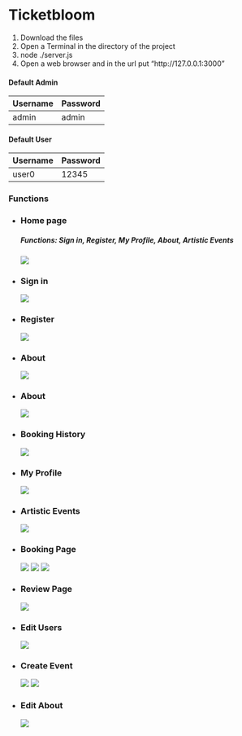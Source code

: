 # Ticketbloom

<ol>
  <li>Download the files</li>
  <li>Open a Terminal in the directory of the project</li>
  <li>node ./server.js</li>
  <li>Open a web browser and in the url put “http://127.0.0.1:3000”</li>
</ol>
  
<h4>Default Admin</h4>
  
| Username  | Password |
| ------ | -------|
| admin  | admin |

<h4>Default User</h4>
  
| Username  | Password |
| ------ | -------|
| user0  | 12345 |
<h3> Functions</h3>
<ul>
  <li>
     <h3>Home page</h3>
      <h5>Functions: Sign in, Register, My Profile, About, Artistic Events</h5>
      <img src='Screenshots/Home.jpg'></img>
  </li>
  <li>
     <h3>Sign in</h3>
      <img src='Screenshots/Login.jpg'></img>
  </li>
  <li>
     <h3>Register</h3>
      <img src='Screenshots/Register.jpg'></img>
  </li>
  
  <li>
     <h3>About</h3>
      <img src='Screenshots/About.jpg'></img>
  </li>
  <li>
     <h3>About</h3>
      <img src='Screenshots/About.jpg'></img>
  </li>
  <li>
     <h3>Booking History</h3>
      <img src='Screenshots/Booking History.jpg'></img>
  </li>
  <li>
     <h3>My Profile</h3>
      <img src='Screenshots/User Profile.jpg'></img>
  </li>
  <li>
     <h3>Artistic Events</h3>
      <img src='Screenshots/Artistic Events.jpg'></img>
  </li>
  <li>
     <h3>Booking Page</h3>
      <img src='Screenshots/Booking Page 1.jpg'></img>
      <img src='Screenshots/Booking Page 2.jpg'></img>
      <img src='Screenshots/Booking Page 3.jpg'></img>
  </li>
  <li>
     <h3>Review Page</h3>
      <img src='Screenshots/Review Page.jpg'></img>
  </li>
  <li>
     <h3>Edit Users</h3>
      <img src='Screenshots/User Edit.jpg'></img>
  </li>
  <li>
     <h3>Create Event</h3>
      <img src='Screenshots/Create Event 1.jpg'></img>
       <img src='Screenshots/Create Event 2.jpg'></img>
  </li>
  <li>
     <h3>Edit About</h3>
      <img src='Screenshots/About Edit.jpg'></img>
  </li>
</ul>
